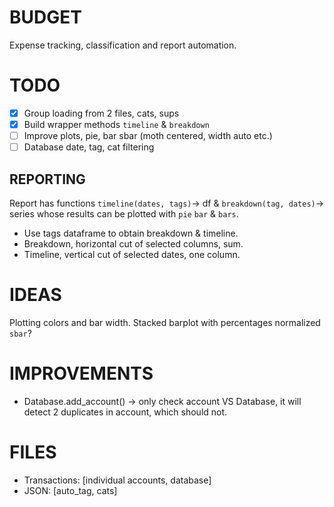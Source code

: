# BUDGET
Expense tracking, classification and report automation.

# TODO
- [x] Group loading from 2 files, cats, sups
- [x] Build wrapper methods `timeline` & `breakdown`
- [ ] Improve plots, pie, bar sbar (moth centered, width auto etc.)
- [ ] Database date, tag, cat filtering

## REPORTING
Report has functions `timeline(dates, tags)`-> df &
`breakdown(tag, dates)`-> series whose 
results can be plotted with `pie` `bar` & `bars`.
* Use tags dataframe to obtain breakdown & timeline.
* Breakdown, horizontal cut of selected columns, sum.
* Timeline, vertical cut of selected dates, one column.

# IDEAS
Plotting colors and bar width.
Stacked barplot with percentages normalized `sbar`?

# IMPROVEMENTS
* Database.add_account() -> only check account VS Database, it will detect 2 
  duplicates in account, which should not.

# FILES
 * Transactions: [individual accounts, database]
 * JSON:  [auto_tag, cats]

